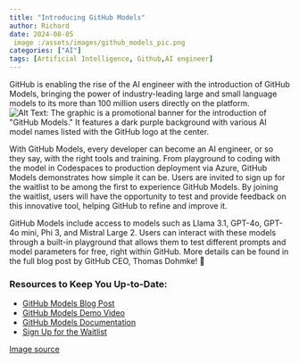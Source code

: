 ```yaml
---
title: "Introducing GitHub Models"
author: Richard
date: 2024-08-05
 image :/assets/images/github_models_pic.png
categories: ["AI"]
tags: [Artificial Intelligence, Github,AI engineer]
---
```



GitHub is enabling the rise of the AI engineer with the introduction of GitHub Models, bringing the power of industry-leading large and small language models to its more than 100 million users directly on the platform.
![Alt Text: The graphic is a promotional banner for the introduction of "GitHub Models." It features a dark purple background with various AI model names listed with the GitHub logo at the center.](/RDjarbeng/assets/images/github_models_pic.png)

With GitHub Models, every developer can become an AI engineer, or so they say, with the right tools and training. From playground to coding with the model in Codespaces to production deployment via Azure, GitHub Models demonstrates how simple it can be. Users are invited to sign up for the waitlist to be among the first to experience GitHub Models. By joining the waitlist, users will have the opportunity to test and provide feedback on this innovative tool, helping GitHub to refine and improve it.

GitHub Models include access to models such as Llama 3.1, GPT-4o, GPT-4o mini, Phi 3, and Mistral Large 2. Users can interact with these models through a built-in playground that allows them to test different prompts and model parameters for free, right within GitHub. More details can be found in the full blog post by GitHub CEO, Thomas Dohmke! 🚀

### Resources to Keep You Up-to-Date:

- [GitHub Models Blog Post](https://github.blog/news-insights/product-news/introducing-github-models/)
- [GitHub Models Demo Video](https://www.youtube.com/watch?v=WiBB8Lsgl7I)
- [GitHub Models Documentation](https://docs.github.com/en/github-models)
- [Sign Up for the Waitlist](https://gh.io/models)


[Image source](https://github.com/orgs/community/discussions/134377)